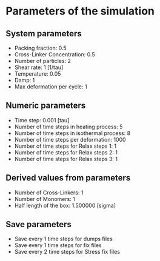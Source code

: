 # Parameters of the simulation

## System parameters 

- Packing fraction: 0.5
- Cross-Linker Concentration: 0.5
- Number of particles: 2
- Shear rate: 1 [1/tau]
- Temperature: 0.05
- Damp: 1
- Max deformation per cycle: 1

 ## Numeric parameters 

- Time step: 0.001 [tau]
- Number of time steps in heating process: 5
- Number of time steps in isothermal process: 8
- Number of time steps per deformation: 1000
- Number of time steps for Relax steps 1: 1
- Number of time steps for Relax steps 2: 1
- Number of time steps for Relax steps 3: 1

 ## Derived values from parameters 

- Number of Cross-Linkers: 1
- Number of Monomers: 1
- Half length of the box: 1.500000 [sigma]

 ## Save parameters 

- Save every 1 time steps for dumps files
- Save every 1 time steps for fix files
- Save every 2 time steps for Stress fix files
